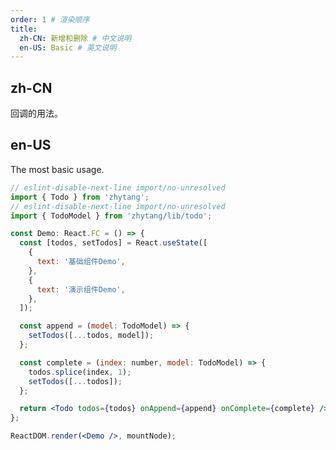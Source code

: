 ```yaml
---
order: 1 # 渲染顺序
title:
  zh-CN: 新增和删除 # 中文说明
  en-US: Basic # 英文说明
---
```


## zh-CN

回调的用法。

## en-US

The most basic usage.

```jsx
// eslint-disable-next-line import/no-unresolved
import { Todo } from 'zhytang';
// eslint-disable-next-line import/no-unresolved
import { TodoModel } from 'zhytang/lib/todo';

const Demo: React.FC = () => {
  const [todos, setTodos] = React.useState([
    {
      text: '基础组件Demo',
    },
    {
      text: '演示组件Demo',
    },
  ]);

  const append = (model: TodoModel) => {
    setTodos([...todos, model]);
  };

  const complete = (index: number, model: TodoModel) => {
    todos.splice(index, 1);
    setTodos([...todos]);
  };

  return <Todo todos={todos} onAppend={append} onComplete={complete} />;
};

ReactDOM.render(<Demo />, mountNode);
```

<style>
.code-box-demo .ant-switch {
  margin-bottom: 8px;
}
</style>
